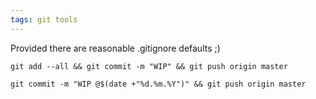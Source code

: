 ```yaml
---
tags: git tools
---
```

Provided there are reasonable .gitignore defaults ;)

```shell
git add --all && git commit -m "WIP" && git push origin master
```

```shell
git commit -m "WIP @$(date +"%d.%m.%Y")" && git push origin master
```
